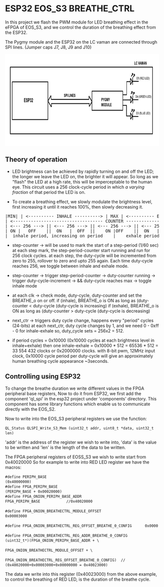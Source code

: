 # ESP32 EOS_S3 BREATHE_CTRL

In this project we flash the PWM module for LED breathing effect in the eFPGA of EOS_S3, 
and we control the duration of the breathing effect from the ESP32.

The Pygmy module and the ESP32 on the LC vaman are connected through SPI lines.
(Jumper caps J7, J8, J9 and J10)

<p>
  <img src="./media/esp32-eoss3.png" alt="ESP32 EOSS_S3 LED Breathe control block diagram LC Vaman" height="300">
</p>

## Theory of operation

- LED brightness can be achieved by rapidly turning on and off the LED; the
longer we leave the LED on, the brighter it will appear. So long as we
"flash" the LED at a high rate, this will be imperceptable to the human
eye. This circuit uses a 256 clock-cycle period in which *a varying fraction*
of that period the LED is on. 

- To create a breathing effect, we slowly modulate the brightness level, first
increasing it until it reaches 100%, then slowly decreasing it.

<pre>
|MIN| | <---------- INHALE ----------> | MAX | <---------- EXHALE ----------> | |MIN|
| <----------------------------------- COUNTER -----------------------------------> |
| <--- 256 ---> || <--- 256 ---> || <--- 256 ---> || <--- 256 ---> || <--- 256 ---> |
| ON |   OFF    ||  ON   |  OFF  ||    ON |OFF    ||  ON   |  OFF  || ON |   OFF    |
|  inhale period, increasing on period    |    exhale period, decreasing on period  |
</pre>

- step-counter -> will be used to mark the start of a step-period (1/60 sec)
at each step mark, the step-period-counter start running and run for 256 clock cycles.
at each step, the duty-cycle will be incremented from zero to 255, rollover to zero 
and upto 255 again.
Each time duty-cycle reaches 256, we toggle between inhale and exhale mode.

- step-counter 
   -> trigger step-period-counter -> duty-counter running
   -> trigger duty-cycle-increment
   -> && duty-cycle reaches max -> toggle inhale mode
    
- at each clk -> check mode, duty-cycle, duty-counter and set the BREATHE_o on or off.
if (inhale), BREATHE_o is ON as long as (duty-counter < duty-cycle (duty-cycle is increasing)
if (exhale), BREATHE_o is ON as long as (duty-counter > duty-cycle (duty-cycle is decreasing)

- next_ctr -> triggers duty cycle change, happens every "period" cycles (24-bits)
at each next_ctr, duty cycle changes by 1, and we need 0 - 0xff - 0 for inhale-exhale
so, duty_cycle sets = 256x2 = 512.

- if period cycles = 0x10000 (0x10000 cycles at each brightness level in inhale+exhale)
then one inhale-exhale = 0x10000 * 512 = 65536 * 512 = 33 554 432 clocks or 0x2000000 clocks.
with 8-bit pwm, 12MHz input clock, 0x10000 cycle period per duty-cycle will give 
an approximately human breathing cycle appearance ~3seconds.


## Controlling using ESP32

To change the breathe duration we write different values in the FPGA peripheral base registers,
Now to do it from ESP32, we first add the component 'ql_spi' in the esp32 project under 'components' 
directory. This component has some library functions which enable us to communicate directly with 
the EOS_S2.

Now to write into the EOS_S3 peripheral registers we use the function:

```
QL_Status QLSPI_Write_S3_Mem (uint32_t addr, uint8_t *data, uint32_t len) 
```

'addr' is the address of the register we wish to write into,
'data' is the value to be written and 'len' is the length of the data to be written. 

The FPGA peripheral registers of EOSS_S3 we wish to write start from 0x40020000 
So for example to write into RED LED register we have the macros:

```
#define PERIPH_BASE                                             (0x40000000)
#define FPGA_PERIPH_BASE                                        (PERIPH_BASE + 0x00020000)    
#define FPGA_ONION_PERIPH_BASE_ADDR                             FPGA_PERIPH_BASE            //0x40020000

#define FPGA_ONION_BREATHECTRL_MODULE_OFFSET                    0x00003000

#define FPGA_ONION_BREATHECTRL_REG_OFFSET_BREATHE_0_CONFIG      0x0000

#define FPGA_ONION_BREATHECTRL_REG_ADDR_BREATHE_0_CONFIG        (uint32_t*)(FPGA_ONION_PERIPH_BASE_ADDR + \
                                                                FPGA_ONION_BREATHECTRL_MODULE_OFFSET + \
                                                                FPGA_ONION_BREATHECTRL_REG_OFFSET_BREATHE_0_CONFIG)  // (0x40020000+0x00003000+0x00000000 = 0x40023000)
```


The data we write into this register (0x40023000) from the above example, to control the breathing of RED LED, is the
duration of the breathe cycle.










